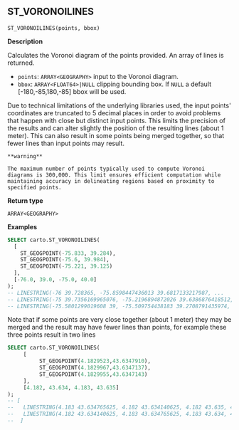 ## ST_VORONOILINES

```sql:signature
ST_VORONOILINES(points, bbox)
```

**Description**

Calculates the Voronoi diagram of the points provided. An array of lines is returned.

* `points`: `ARRAY<GEOGRAPHY>` input to the Voronoi diagram.
* `bbox`: `ARRAY<FLOAT64>|NULL` clipping bounding box. If `NULL` a default [-180,-85,180,-85] bbox will be used.

Due to technical limitations of the underlying libraries used, the input points' coordinates are truncated to 5 decimal places in order to avoid problems that happen with close but distinct input points. This limits the precision of the results and can alter slightly the position of the resulting lines (about 1 meter). This can also result in some points being merged together, so that fewer lines than input points may result.

````hint:warning
**warning**

The maximum number of points typically used to compute Voronoi diagrams is 300,000. This limit ensures efficient computation while maintaining accuracy in delineating regions based on proximity to specified points.
````

**Return type**

`ARRAY<GEOGRAPHY>`

**Examples**

```sql
SELECT carto.ST_VORONOILINES(
  [
    ST_GEOGPOINT(-75.833, 39.284),
    ST_GEOGPOINT(-75.6, 39.984),
    ST_GEOGPOINT(-75.221, 39.125)
  ],
  [-76.0, 39.0, -75.0, 40.0]
);
-- LINESTRING(-76 39.728365, -75.8598447436013 39.6817133217987, ...
-- LINESTRING(-75 39.7356169965076, -75.2196894872026 39.6386876418512, ...
-- LINESTRING(-75.5801299019608 39, -75.509754438183 39.2708791435974, ...
```

Note that if some points are very close together (about 1 meter) they may be merged and the result may have fewer lines than points, for example these three points result in two lines

```sql
SELECT carto.ST_VORONOILINES(
     [
          ST_GEOGPOINT(4.1829523,43.6347910),
          ST_GEOGPOINT(4.1829967,43.6347137),
          ST_GEOGPOINT(4.1829955,43.6347143)
     ],
     [4.182, 43.634, 4.183, 43.635]
);
-- [
--   LINESTRING(4.183 43.634765625, 4.182 43.634140625, 4.182 43.635, 4.183 43.635, 4.183 43.634765625),
--   LINESTRING(4.182 43.634140625, 4.183 43.634765625, 4.183 43.634, 4.182 43.634, 4.182 43.634140625)
--  ]
```
